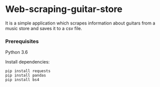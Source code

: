 # Web-scraping-guitar-store

It is a simple application which scrapes information about guitars from a music store and saves it to a csv file.

### Prerequisites

Python 3.6

Install dependencies:

```
pip install requests
pip install pandas
pip install bs4
```

